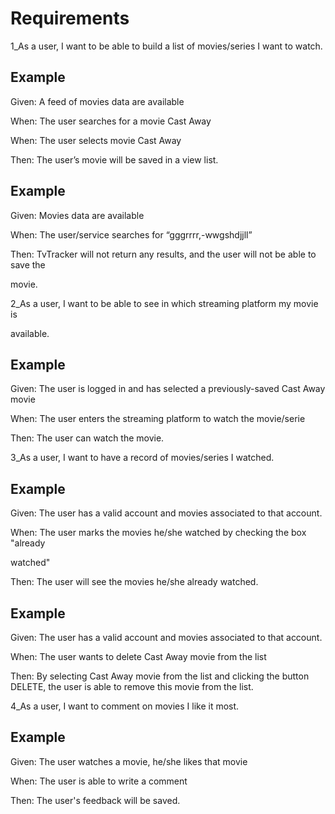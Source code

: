


# Requirements  

  1_As a user, I want to be able to build a list of movies/series I want to watch.

## Example

Given: A feed of movies data are available

When: The user searches for a movie Cast Away

When: The user selects movie Cast Away

Then: The user’s movie will be saved in a view list.

## Example

Given: Movies data are available

When: The user/service searches for “gggrrrr,-wwgshdjjll”

Then: TvTracker will not return any results, and the user will not be able to save the 

movie.

  2_As a user, I want to be able to see in which streaming platform my movie is 

available.

## Example

Given: The user is logged in and has selected a previously-saved Cast Away movie

When: The user enters the streaming platform to watch the movie/serie

Then: The user can watch the movie. 

  3_As a user, I want to have a record of movies/series I watched.

## Example

Given: The user has a valid account and movies associated to that account.

When: The user marks the movies he/she watched by checking the box "already 

watched"

Then: The user will see the movies he/she already watched.

## Example

Given: The user has a valid account and movies associated to that account.

When: The user wants to delete Cast Away movie from the list

Then: By selecting Cast Away movie from the list and clicking the button DELETE, the user is able to remove this movie from the list.

4_As a user, I want to comment on movies I like it most.  

## Example

Given: The user watches a movie, he/she likes that movie 

When: The user is able to write a comment

Then: The user's feedback will be saved.

